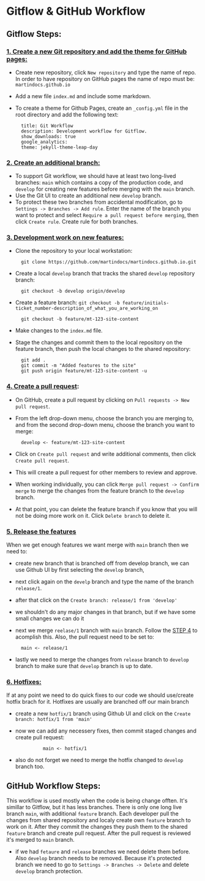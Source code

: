 # Gitflow & GitHub Workflow
## Gitflow Steps:
### [1. Create a new Git repository and add the theme for GitHub pages:](#step-1)
- Create new repository, click `New repository` and type the name of repo. In order to have repository on GitHub pages the name of repo must be: `martindocs.github.io`
- Add a new file `index.md` and include some markdown.
- To create a theme for Github Pages, create an `_config.yml` file in the root directory and add the following text:
    
        title: Git Workflow
        description: Development workflow for Gitflow.
        show_downloads: true
        google_analytics:
        theme: jekyll-theme-leap-day

### [2. Create an additional branch:](#step-2)
- To support Git workflow, we should have at least two long-lived branches: `main` which contains a copy of the production code, and `develop` for creating new features before merging with the `main` branch.
- Use the Git UI to create an additional new `develop` branch.
- To protect these two branches from accidental modification, go to `Settings -> Branches -> Add rule`. Enter the name of the branch you want to protect and select `Require a pull request before merging`, then click `Create rule`. Create rule for both branches.

### [3. Development work on new features:](#step-3)
- Clone the repository to your local workstation:

        git clone https://github.com/martindocs/martindocs.github.io.git


- Create a local `develop` branch that tracks the shared `develop` repository branch:

        git checkout -b develop origin/develop


- Create a feature branch: `git checkout -b feature/initials-ticket_number-description_of_what_you_are_working_on`

        git checkout -b feature/mt-123-site-content


- Make changes to the `index.md` file.
- Stage the changes and commit them to the local repository on the feature branch, then push the local changes to the shared repository:

        git add .
        git commit -m "Added features to the site"
        git push origin feature/mt-123-site-content -u

### [4. Create a pull request](#step-4):
- On GitHub, create a pull request by clicking on `Pull requests -> New pull request`.
- From the left drop-down menu, choose the branch you are merging to, and from the second drop-down menu, choose the branch you want to merge:

        develop <- feature/mt-123-site-content

- Click on `Create pull request` and write additional comments, then click `Create pull request`.
- This will create a pull request for other members to review and approve.
- When working individually, you can click `Merge pull request -> Confirm merge` to merge the changes from the feature branch to the `develop` branch.
- At that point, you can delete the feature branch if you know that you will not be doing more work on it. Click `Delete branch` to delete it.

### [5. Release the features](#step-5)
When we get enough features we want merge with `main` branch then we need to:
- create new branch that is branched off from develop branch, we can use Github UI by first selecting the `develop` branch,
- next click again on the `develp` branch and type the name of the branch `release/1`.  
- after that click on the `Create branch: release/1 from 'develop'`
- we shouldn't do any major changes in that branch, but if we have some small changes we can do it
- next we merge `reelase/1` branch with `main` branch. Follow the [STEP 4](#step-4) to acomplish this. Also, the pull request need to be set to:

        main <- release/1

- lastly we need to merge the changes from `release` branch to `develop` branch to make sure that `develop` branch is up to date.

### [6. Hotfixes:](#step-6)
If at any point we need to do quick fixes to our code we should use/create hotfix brach for it. Hotfixes are usually are branched off our main branch
- create a new `hotfix/1` branch using Github UI and click on the `Create branch: hotfix/1 from 'main'`
- now we can add any necessery fixes, then commit staged changes and create pull request:

                main <- hotfix/1

- also do not forget we need to merge the hotfix changed to `develop` branch too.

## GitHub Workflow Steps:
This workflow is used mostly when the code is being change offten. It's simillar to Gitflow, but it has less branches. 
There is only one long live branch `main`, with additional `feature` branch. Each developer pull the changes from shared repository and localy create own `feature` branch to work on it. After they commit the changes they push them to the shared `feature` branch and create pull request. After the pull request is reviewed it's merged to `main` branch.

- if we had `fetaure` and `release` branches we need delete them before. Also `develop` branch needs to be removed. Because it's protected branch we need to go to `Settings -> Branches -> Delete` and delete `develop` branch protection. 